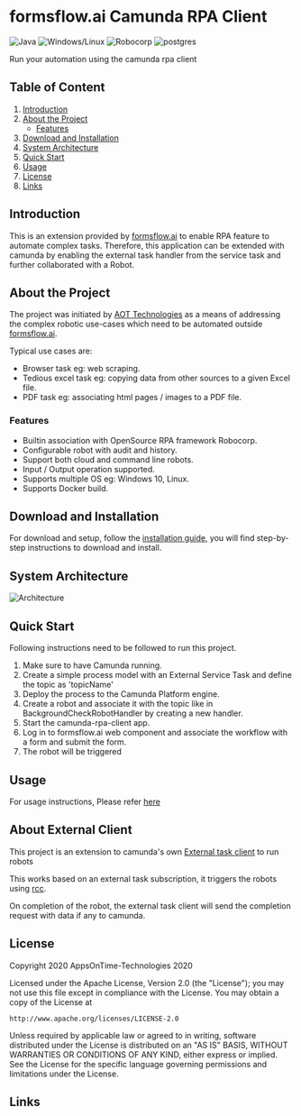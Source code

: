 
# formsflow.ai Camunda RPA Client

![Java](https://img.shields.io/badge/Java-JDK_1.8-blue)  ![Windows/Linux](https://img.shields.io/badge/Windows/Linux-OS-blue)  ![Robocorp](https://img.shields.io/badge/Robocorp-rcc-blue)   ![postgres](https://img.shields.io/badge/postgres-latest-blue)  

Run your automation using the camunda rpa client



## Table of Content
1. [Introduction](#introduction)
2. [About the Project](#about-the-project)
   * [Features](#features)
3. [Download and Installation](#download-and-installation)
4. [System Architecture](#system-architecture)
5. [Quick Start](#quick-start)
6. [Usage](#usage)
7. [License](#license)
8. [Links](#links)

## Introduction

This is an extension provided by [formsflow.ai](https://formsflow.ai/) to enable RPA feature  to automate complex tasks.
Therefore, this application can be extended with camunda by enabling the external task handler from the service task and 
further collaborated with a Robot.

## About the Project

The project was initiated by [AOT Technologies](https://www.aot-technologies.com/)  as a means of addressing the complex
robotic use-cases which need to be automated outside [formsflow.ai](https://formsflow.ai/).

Typical use cases are:

* Browser task eg: web scraping.
* Tedious excel task eg: copying data from other sources to a given Excel file.
* PDF task eg: associating html pages / images to a PDF file.

### Features

* Builtin association with OpenSource RPA framework Robocorp.
* Configurable robot with audit and history.
* Support both cloud and command line robots.
* Input / Output operation supported.
* Supports multiple OS eg: Windows 10, Linux.
* Supports Docker build.

## Download and Installation

For download and setup, follow the [installation guide](./external-client-extention/INSTALLATION.md), you will find step-by-step instructions to download and install.

## System Architecture

![Architecture](https://user-images.githubusercontent.com/83489861/190613836-756763b2-9089-4f5a-9386-3bb5d8756d8a.png)


## Quick Start

Following instructions need to be followed to run this project.

1. Make sure to have Camunda running.
2. Create a simple process model with an External Service Task and define the topic as 'topicName'
3. Deploy the process to the Camunda Platform engine.
4. Create a robot and associate it with the topic like in BackgroundCheckRobotHandler by creating a new handler.
5. Start the camunda-rpa-client app.
6. Log in to formsflow.ai web component and associate the workflow with a form and submit the form.
7. The robot will be triggered

## Usage

For usage instructions, Please refer [here](./external-client-extention/USAGE.md)
 
## About External Client

This project is an extension to camunda's own [External task client](https://github.com/camunda/camunda-bpm-platform/tree/master/clients/java) to run robots

This works based on an external task subscription, it triggers the robots using [rcc](https://robocorp.com/docs/rcc/installation).

On completion of the robot, the external task client will send the completion request with data if any to camunda.


## License

Copyright 2020 AppsOnTime-Technologies 2020

Licensed under the Apache License, Version 2.0 (the "License");
you may not use this file except in compliance with the License.
You may obtain a copy of the License at

    http://www.apache.org/licenses/LICENSE-2.0

Unless required by applicable law or agreed to in writing, software
distributed under the License is distributed on an "AS IS" BASIS,
WITHOUT WARRANTIES OR CONDITIONS OF ANY KIND, either express or implied.
See the License for the specific language governing permissions and
limitations under the License.


## Links
